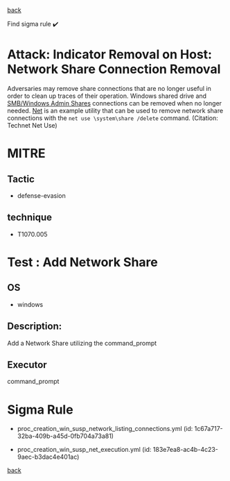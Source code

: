 
[back](../index.md)

Find sigma rule :heavy_check_mark: 

# Attack: Indicator Removal on Host: Network Share Connection Removal 

Adversaries may remove share connections that are no longer useful in order to clean up traces of their operation. Windows shared drive and [SMB/Windows Admin Shares](https://attack.mitre.org/techniques/T1021/002) connections can be removed when no longer needed. [Net](https://attack.mitre.org/software/S0039) is an example utility that can be used to remove network share connections with the <code>net use \\system\share /delete</code> command. (Citation: Technet Net Use)

# MITRE
## Tactic
  - defense-evasion


## technique
  - T1070.005


# Test : Add Network Share
## OS
  - windows


## Description:
Add a Network Share utilizing the command_prompt


## Executor
command_prompt

# Sigma Rule
 - proc_creation_win_susp_network_listing_connections.yml (id: 1c67a717-32ba-409b-a45d-0fb704a73a81)

 - proc_creation_win_susp_net_execution.yml (id: 183e7ea8-ac4b-4c23-9aec-b3dac4e401ac)



[back](../index.md)
